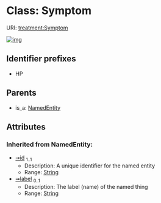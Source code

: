 
# Class: Symptom




URI: [treatment:Symptom](http://w3id.org/ontogpt/treatments/Symptom)


[![img](https://yuml.me/diagram/nofunky;dir:TB/class/[NamedEntity]^-[Symptom&#124;id(i):string;label(i):string%20%3F],[NamedEntity])](https://yuml.me/diagram/nofunky;dir:TB/class/[NamedEntity]^-[Symptom&#124;id(i):string;label(i):string%20%3F],[NamedEntity])

## Identifier prefixes

 * HP

## Parents

 *  is_a: [NamedEntity](NamedEntity.md)

## Attributes


### Inherited from NamedEntity:

 * [➞id](namedEntity__id.md)  <sub>1..1</sub>
     * Description: A unique identifier for the named entity
     * Range: [String](types/String.md)
 * [➞label](namedEntity__label.md)  <sub>0..1</sub>
     * Description: The label (name) of the named thing
     * Range: [String](types/String.md)
